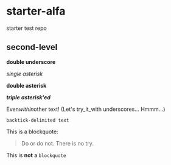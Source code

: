 # starter-alfa
starter test repo

## second-level

__double underscore__

*single asterisk*

**double asterisk**

***triple asterisk'ed***

Even*within*other text! (Let's try_it_with underscores... Hmmm...)

`backtick-delimited text`

This is a blockquote:

> Do or do not. There is no try.

This is __not__ a `blockquote`


